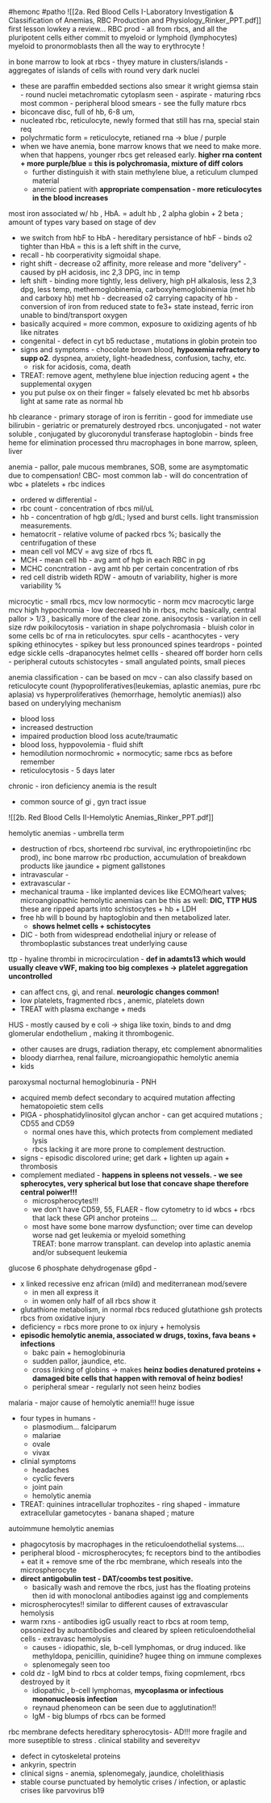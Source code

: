 #hemonc #patho 
![[2a. Red Blood Cells I-Laboratory Investigation & Classification of Anemias, RBC Production and Physiology_Rinker_PPT.pdf]]
first lesson lowkey a review... 
RBC prod - all from rbcs, and all the pluripotent cells either commit to myeloid or lymphoid (lymphocytes)
myeloid to pronormoblasts then all the way to erythrocyte ! 

in bone marrow to look at rbcs - thyey mature in clusters/islands - aggregates of islands of cells with round very dark nuclei 
- these are paraffin embedded sections 
also smear it wright giemsa stain - round nuclei metachromatic cytoplasm seen - aspirate - maturing rbcs 
most common - peripheral blood smears - see the fully mature rbcs
- biconcave disc, full of hb, 6-8 um, 
- nucleated rbc, reticulocyte, newly formed that still has rna, special stain req 
- polychrmatic form = reticulocyte, retianed rna -> blue / purple 
- when we have anemia, bone marrow knows that we need to make more. when that happens, younger rbcs get released early. **higher rna content + more purple/blue = this is polychromasia, mixture of diff colors**
	- further distinguish it with stain methylene blue, a reticulum clumped material 
	- anemic patient with **appropriate compensation - more reticulocytes in the blood increases**

most iron associated w/ hb , HbA. = adult hb , 2 alpha globin + 2 beta ; amount of types vary based on stage of dev
- we switch from hbF to HbA - hereditary persistance of hbF - binds o2 tighter than HbA = this is a left shift in the curve, 
- recall - hb coorperativity sigmoidal shape. 
- right shift - decrease o2 affinity, more release and more "delivery" - caused by pH acidosis, inc 2,3 DPG, inc in temp
- left shift - binding more tightly, less delivery, high pH alkalosis, less 2,3 dpg, less temp, methemoglobinemia, carboxyhemoglobinemia (met hb and carboxy hb)
met hb - decreased o2 carrying capacity of hb - conversion of iron from reduced state to fe3+ state instead, ferric iron unable to bind/transport oxygen 
- basically acquired = more common, exposure to oxidizing agents of hb like nitrates 
- congenital - defect in cyt b5 reductase , mutations in globin protein too 
- signs and symptoms - chocolate brown blood, **hypoxemia refractory to supp o2**. dyspnea, anxiety, light-headedness, confusion, tachy, etc. 
	- risk for acidosis, coma, death
- TREAT: remove agent, methylene blue injection reducing agent + the supplemental oxygen 
- you put pulse ox on their finger = falsely elevated bc met hb absorbs light at same rate as normal hb 

hb clearance - primary storage of iron is ferritin - good for immediate use
bilirubin - geriatric or prematurely destroyed rbcs. 
unconjugated - not water soluble , conjugated by glucoronydul transferase 
haptoglobin - binds free heme for elimination processed thru macrophages in bone marrow, spleen, liver


anemia - pallor, pale mucous membranes, SOB, some are asymptomatic due to compensation! 
CBC- most common lab - will do concentration of wbc + platelets + rbc indices 
- ordered w differential - 
- rbc count - concentration of rbcs mil/uL
- hb - concentration of hgb g/dL; lysed and burst cells. light transmission measurements. 
- hematocrit - relative volume of packed rbcs %; basically the centrifugation of these 
- mean cell vol MCV = avg size of rbcs fL 
- MCH - mean cell hb - avg amt of hgb in each RBC in pg
- MCHC concntration - avg amt hb per certain concentration of rbs
- red cell distrib wideth RDW - amoutn of variability, higher is more variability % 

microcytic - small rbcs, mcv low
normocytic - norm mcv
macrocytic large mcv high
hypochromia - low decreased hb in rbcs, mchc basically, central pallor > 1/3 , basically more of the clear zone. 
anisocytosis - variation in cell size rdw
poikilocytosis - variation in shape
polychromasia - bluish color in some cells bc of rna in reticulocytes. 
spur cells - acanthocytes - very spiking 
ethinocytes - spikey but less pronounced spines 
teardrops - pointed edge 
sickle cells -drapanocytes
helmet cellls - sheared off border
horn cells - peripheral cutouts
schistocytes - small angulated points, small pieces

anemia classification - can be based on mcv  - 
can also classify based on reticulocyte count (hypoproliferatives(leukemias, aplastic anemias, pure rbc aplasia) vs hyperproliferatives (hemorrhage, hemolytic anemias))
also based on underylying mechanism
- blood loss
- increased destruction
- impaired production 
blood loss
acute/traumatic 
- blood loss, hyppovolemia - fluid shift
- hemodilution normochromic + normocytic; same rbcs as before remember 
- reticulocytosis - 5 days later

chronic - iron deficiency anemia is the result
- common source of gi , gyn tract issue 

![[2b. Red Blood Cells II-Hemolytic Anemias_Rinker_PPT.pdf]]

hemolytic anemias - umbrella term 
- destruction of rbcs, shorteend rbc survival, inc erythropoietin(inc rbc prod), inc bone marrow rbc production, accumulation of breakdown products like jaundice + pigment gallstones 
- intravascular - 
- extravascular - 
- mechanical trauma - like implanted devices like ECMO/heart valves; microangiopathic hemolytic anemias can be this as well: **DIC, TTP HUS**
		these are ripped aparts into schistocytes + hb + LDH 
- free hb will b bound by haptoglobin and then metabolized later. 
	- **shows helmet cells + schistocytes**
- DIC - both from widespread endothelial injury or release of thromboplastic substances
treat underlying cause 

ttp - hyaline thrombi in microcirculation - **def in adamts13 which would usually cleave vWF, making too big complexes -> platelet aggregation uncontrolled**
- can affect cns, gi, and renal. **neurologic changes common!**
- low platelets, fragmented rbcs , anemic, platelets down 
- TREAT with plasma exchange + meds 

HUS - mostly caused by e coli -> shiga like toxin, binds to and dmg glomerular endothelium , making it thrombogenic. 
- other causes are drugs, radiation therapy, etc complement abnormalities 
- bloody diarrhea, renal failure, microangiopathic hemolytic anemia 
- kids 

paroxysmal nocturnal hemoglobinuria - PNH
- acquired memb defect secondary to acquired mutation affecting hematopoietic stem cells
- PIGA - phosphatidylinositol glycan anchor - can get acquired mutations ; CD55 and CD59 
	- normal ones have this, which protects from complement mediated lysis 
	- rbcs lacking it are more prone to complement destruction. 
- signs - episodic discolored urine; get dark + lighten up again + thrombosis 
- complement mediated - **happens in spleens not vessels. - we see spherocytes, very spherical but lose that concave shape therefore central poiwer!!!**
	- microspherocytes!!! 
	- we don't have CD59, 55, FLAER - flow cytometry to id wbcs + rbcs that lack these GPI anchor proteins ... 
	- most have some bone marrow dysfunction; over time can develop worse nad get leukemia or myeloid something  
TREAT: bone marrow transplant. can develop into aplastic anemia and/or subsequent leukemia 


glucose 6 phosphate dehydrogenase g6pd - 
- x linked recessive enz african (mild) and mediterranean mod/severe
	- in men all express it 
	- in women only half of all rbcs show it 
- glutathione metabolism, in normal rbcs reduced glutathione gsh protects rbcs from oxidative injury 
- deficiency = rbcs more prone to ox injury + hemolysis 
- **episodic hemolytic anemia, associated w drugs, toxins, fava beans + infections**
	- bakc pain + hemoglobinuria
	- sudden pallor, jaundice, etc. 
	- cross linking of globins -> makes **heinz bodies denatured proteins + damaged bite cells that happen with removal of heinz bodies!**
	- peripheral smear - regularly not seen heinz bodies

malaria - major cause of hemolytic anemia!!! huge issue
- four types in humans - 
	- plasmodium... falciparum
	- malariae
	- ovale
	- vivax 
- clinial symptoms
	- headaches 
	- cyclic fevers
	- joint pain
	- hemolytic anemia 
- TREAT: quinines
intracellular trophozites - ring shaped - immature 
extracellular gametocytes - banana shaped ; mature 


autoimmune hemolytic anemias 
- phagocytosis by macrophages in the reticuloendothelial systems.... 
- peripheral blood - microspherocytes; fc receptors bind to the antibodies + eat it + remove sme of the rbc membrane, which reseals into the microspherocyte 
- **direct antigobulin test - DAT/coombs test positive.** 
	- basically wash and remove the rbcs, just has the floating proteins then id with monoclonal antibodies against igg and complements 
- microspherocytes!! similar to different causes of extravascular hemolysis 
- warm rxns - antibodies igG usually react to rbcs at room temp, opsonized by autoantibodies and cleared by spleen reticuloendothelial cells - extravasc hemolysis
	- causes - idiopathic, sle, b-cell lymphomas, or drug induced. like methyldopa, penicillin, quinidine? hugee thing on immune complexes 
	- splenomegaly seen too 
- cold dz - IgM bind to rbcs at colder temps, fixing copmlement, rbcs destroyed by it 
	- idiopathic  , b-cell lymphomas, **mycoplasma or infectious mononucleosis infection**
	- reynaud phenomeon can be seen due to agglutination!!
	- IgM - big blumps of rbcs can be formed

rbc membrane defects
hereditary spherocytosis- AD!!! more fragile and more suseptible to stress . clinical stability and severeityv
- defect in cytoskeletal proteins 
- ankyrin, spectrin
- clinical signs - anemia, splenomegaly, jaundice, cholelithiasis
- stable course punctuated by hemolytic crises / infection, or aplastic crises like parvovirus b19 